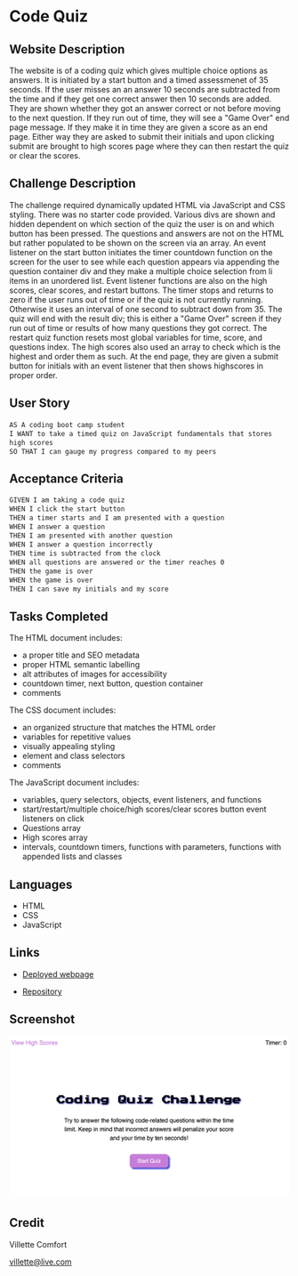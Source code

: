 # Code Quiz

## Website Description
The website is of a coding quiz which gives multiple choice options as answers. It is initiated by a start button and a timed assessmenet of 35 seconds. If the user misses an an answer 10 seconds are subtracted from the time and if they get one correct answer then 10 seconds are added. They are shown whether they got an answer correct or not before moving to the next question. If they run out of time, they will see a "Game Over" end page message. If they make it in time they are given a score as an end page. Either way they are asked to submit their initials and upon clicking submit are brought to high scores page where they can then restart the quiz or clear the scores.

## Challenge Description
The challenge required dynamically updated HTML via JavaScript and CSS styling. There was no starter code provided. Various divs are shown and hidden dependent on which section of the quiz the user is on and which button has been pressed. The questions and answers are not on the HTML but rather populated to be shown on the screen via an array. An event listener on the start button initiates the timer countdown function on the screen for the user to see while each question appears via appending the question container div and they make a multiple choice selection from li items in an unordered list. Event listener functions are also on the high scores, clear scores, and restart buttons. The timer stops and returns to zero if the user runs out of time or if the quiz is not currently running. Otherwise it uses an interval of one second to subtract down from 35.  The quiz will end with the result div; this is either a "Game Over" screen if they run out of time or results of how many questions they got correct. The restart quiz function resets most global variables for time, score, and questions index. The high scores also used an array to check which is the highest and order them as such. At the end page, they are given a submit button for initials with an event listener that then shows highscores in proper order.

## User Story

```
AS A coding boot camp student
I WANT to take a timed quiz on JavaScript fundamentals that stores high scores
SO THAT I can gauge my progress compared to my peers
```

## Acceptance Criteria

```
GIVEN I am taking a code quiz
WHEN I click the start button
THEN a timer starts and I am presented with a question
WHEN I answer a question
THEN I am presented with another question
WHEN I answer a question incorrectly
THEN time is subtracted from the clock
WHEN all questions are answered or the timer reaches 0
THEN the game is over
WHEN the game is over
THEN I can save my initials and my score
```

## Tasks Completed
The HTML document includes:
* a proper title and SEO metadata
* proper HTML semantic labelling
* alt attributes of images for accessibility
* countdown timer, next button, question container
* comments

The CSS document includes:
* an organized structure that matches the HTML order
* variables for repetitive values
* visually appealing styling
* element and class selectors
* comments

The JavaScript document includes:
* variables, query selectors, objects, event listeners, and functions
* start/restart/multiple choice/high scores/clear scores button event listeners on click
* Questions array 
* High scores array
* intervals, countdown timers, functions with parameters, functions with appended lists and classes

## Languages
- HTML
- CSS
- JavaScript

## Links
* [Deployed webpage](https://villettec.github.io/M4C-Code_Quiz/)

* [Repository](https://github.com/villettec/M4C-Code_Quiz)

## Screenshot
![image](./assets/images/readme-screenshot.png)

## Credit
Villette Comfort

villette@live.com